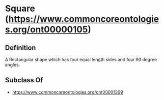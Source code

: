 # Square (https://www.commoncoreontologies.org/ont00000105)

## Definition
A Rectangular shape which has four equal length sides and four 90 degree angles.

## Subclass Of
- https://www.commoncoreontologies.org/ont00001369

